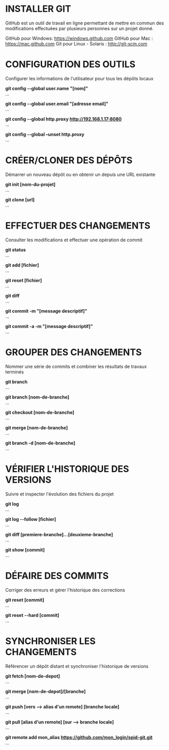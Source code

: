 INSTALLER GIT
=============
GitHub est un outil de travail en ligne permettant de mettre en commun des modifications effectuées par plusieurs personnes sur un projet donné.

GitHub pour Windows: https://windows.github.com
GitHub pour Mac : https://mac.github.com
Git pour Linux - Solaris : http://git-scm.com

CONFIGURATION DES OUTILS
========================
Configurer les informations de l'utilisateur pour tous les dépôts locaux

**git config --global user.name "[nom]"**  
...

**git config --global user.email "[adresse email]"**  
...

**git config --global http.proxy http://192.168.1.17:8080**    
...

**git config --global –unset http.proxy**  
...

CRÉER/CLONER DES DÉPÔTS
=======================
Démarrer un nouveau dépôt ou en obtenir un depuis une URL existante
 
**git init [nom-du-projet]**  
...

**git clone [url]**  
...

EFFECTUER DES CHANGEMENTS
=========================
Consulter les modifications et effectuer une opération de commit

**git status**  
...

**git add [fichier]**  
...

**git reset [fichier]**  
...

**git diff**  
...

**git commit -m "[message descriptif]"**  
...

**git commit -a -m "[message descriptif]"**  
...

GROUPER DES CHANGEMENTS
=======================
Nommer une série de commits et combiner les résultats de travaux terminés

**git branch**  
...

**git branch [nom-de-branche]**  
...

**git checkout [nom-de-branche]**  
...

**git merge [nom-de-branche]**  
...

**git branch -d [nom-de-branche]**  
...

VÉRIFIER L'HISTORIQUE DES VERSIONS
==================================
Suivre et inspecter l'évolution des fichiers du projet

**git log**  
...

**git log --follow [fichier]**  
...

**git diff [premiere-branche]...[deuxieme-branche]**  
...

**git show [commit]**  
...

DÉFAIRE DES COMMITS
===================
Corriger des erreurs et gérer l'historique des corrections

**git reset [commit]**  
...

**git reset --hard [commit]**  
...

SYNCHRONISER LES CHANGEMENTS
============================
Référencer un dépôt distant et synchroniser l'historique de versions

**git fetch [nom-de-depot]**  
...

**git merge [nom-de-depot]/[branche]**  
...

**git push [vers --> alias d'un remote] [branche locale]**  
...

**git pull [alias d'un remote] [sur --> branche locale]**  
...

**git remote add mon_alias https://github.com/mon_login/spid-git.git**  
...
